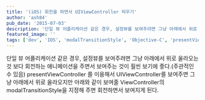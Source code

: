 ```yaml
---
title: '(iOS) 회전을 하면서 UIViewController 띄우기'
author: 'ash84'
pub_date: '2015-07-03'
description: '단일 뷰 어플리케이션 같은 경우, 설정뷰를 보여주려면 그냥 아래에서 위로 올라오는 것 보다 회전하는 애니메이션을 주면서 보여주는 것이 훨씬 보기에 좋다.(주관적인수 있음) presentViewController 를 이용해서 UIViewController를 보여주면 그냥 아래에서 위로 올라오지만 아래와 같이 보여줄 ViewController의'
featured_image: ''
tags: ['dev', 'IOS', 'modalTransitionStyle', 'Objective-C', 'presentViewController', '회전 뷰 컨트롤러']
---
```



<span style="font-size: 11pt;"></span><span style="font-size: 11pt;"></span><span style="font-size: 11pt;">단일 뷰 어플리케이션 같은 경우, 설정뷰를 보여주려면 그냥 아래에서 위로 올라오는 것 보다 회전하는 애니메이션을 주면서 보여주는 것이 훨씬 보기에 좋다.(주관적인수 있음) presentViewController 를 이용해서 UIViewController를 보여주면 그냥 아래에서 위로 올라오지만 아래와 같이 보여줄 ViewController의 modalTransitionStyle을 지정해 주면 회전하면서 보여지게 된다.</span>

<script src="https://gist.github.com/AhnSeongHyun/5543912.js"></script>



